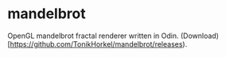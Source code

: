 # mandelbrot
OpenGL mandelbrot fractal renderer written in Odin. (Download)[https://github.com/TonikHorkel/mandelbrot/releases).
